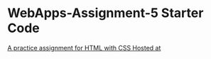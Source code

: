 # WebApps-Assignment-5 Starter Code
<a href="https://44-563-webapps-f21.github.io/webapps-s21-assignment-5-saikumarm007/animals.html"> A practice assignment for HTML with CSS Hosted at </a>
